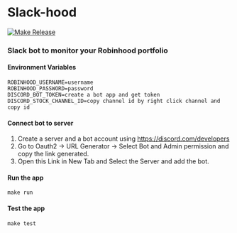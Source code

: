 # Slack-hood

[![Make Release](https://github.com/adityak74/slack-hood/actions/workflows/bump-version-release.yml/badge.svg)](https://github.com/adityak74/slack-hood/actions/workflows/bump-version-release.yml)

### Slack bot to monitor your Robinhood portfolio

#### Environment Variables

```
ROBINHOOD_USERNAME=username
ROBINHOOD_PASSWORD=password
DISCORD_BOT_TOKEN=create a bot app and get token
DISCORD_STOCK_CHANNEL_ID=copy channel id by right click channel and copy id
```

#### Connect bot to server

1. Create a server and a bot account using https://discord.com/developers
2. Go to Oauth2 -> URL Generator -> Select Bot and Admin permission and copy the link generated.
3. Open this Link in New Tab and Select the Server and add the bot.


#### Run the app

```make run```


#### Test the app

```make test```
